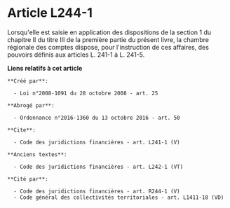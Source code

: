 # Article L244-1

Lorsqu'elle est saisie en application des dispositions de la section 1 du chapitre II du titre III de la première partie du
présent livre, la chambre régionale des comptes dispose, pour l'instruction de ces affaires, des pouvoirs définis aux
articles L. 241-1 à L. 241-5.

**Liens relatifs à cet article**

	**Créé par**:

	  - Loi n°2008-1091 du 28 octobre 2008 - art. 25

	**Abrogé par**:

	  - Ordonnance n°2016-1360 du 13 octobre 2016 - art. 50

	**Cite**:

	  - Code des juridictions financières - art. L241-1 (V)

	**Anciens textes**:

	  - Code des juridictions financières - art. L242-1 (VT)

	**Cité par**:

	  - Code des juridictions financières - art. R244-1 (V)
	  - Code général des collectivités territoriales - art. L1411-18 (VD)
